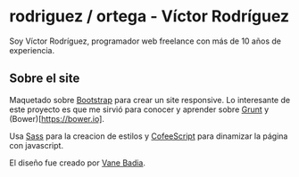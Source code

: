 # rodriguez / ortega - Víctor Rodríguez

Soy Víctor Rodríguez, programador web freelance con más de 10 años de experiencia.

## Sobre el site

Maquetado sobre [Bootstrap](http://getbootstrap.com/) para crear un site responsive. Lo interesante de este proyecto es que me sirvió para conocer y aprender sobre [Grunt](http://gruntjs.com/) y (Bower)[https://bower.io].

Usa [Sass](http://sass-lang.com/) para la creacion de estilos y [CofeeScript](http://coffeescript.org/) para dinamizar la página con javascript.

El diseño fue creado por [Vane Badia](http://vanessabadia.com/).

